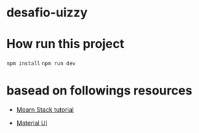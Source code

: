 # desafio-uizzy

# How run this project
```npm install```
```npm run dev```

# basead on followings resources
- [Mearn Stack tutorial](https://www.youtube.com/watch?v=3-4tqn9KqKY&list=PLf7vZ02bgXGWPYTDBP8Bd8C1rLqj0BRV3&index=12)

- [Material UI](https://material-ui.com/pt/getting-started/installation/)


